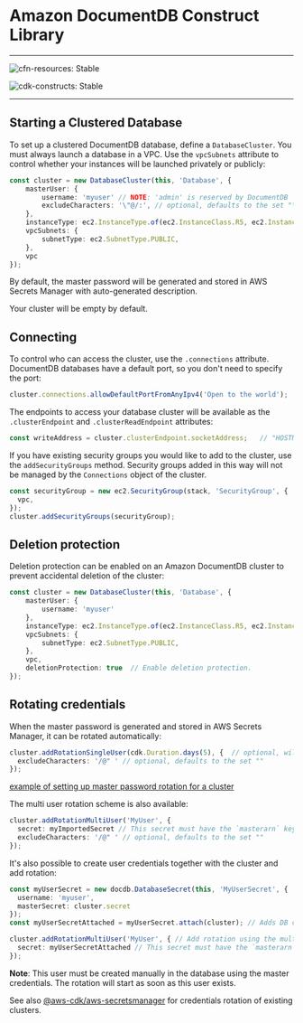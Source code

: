 # Amazon DocumentDB Construct Library
<!--BEGIN STABILITY BANNER-->

---

![cfn-resources: Stable](https://img.shields.io/badge/cfn--resources-stable-success.svg?style=for-the-badge)

![cdk-constructs: Stable](https://img.shields.io/badge/cdk--constructs-stable-success.svg?style=for-the-badge)

---

<!--END STABILITY BANNER-->

## Starting a Clustered Database

To set up a clustered DocumentDB database, define a `DatabaseCluster`. You must
always launch a database in a VPC. Use the `vpcSubnets` attribute to control whether
your instances will be launched privately or publicly:

```ts
const cluster = new DatabaseCluster(this, 'Database', {
    masterUser: {
        username: 'myuser' // NOTE: 'admin' is reserved by DocumentDB
        excludeCharacters: '\"@/:', // optional, defaults to the set "\"@/"
    },
    instanceType: ec2.InstanceType.of(ec2.InstanceClass.R5, ec2.InstanceSize.LARGE),
    vpcSubnets: {
        subnetType: ec2.SubnetType.PUBLIC,
    },
    vpc
});
```

By default, the master password will be generated and stored in AWS Secrets Manager with auto-generated description.

Your cluster will be empty by default.

## Connecting

To control who can access the cluster, use the `.connections` attribute. DocumentDB databases have a default port, so
you don't need to specify the port:

```ts
cluster.connections.allowDefaultPortFromAnyIpv4('Open to the world');
```

The endpoints to access your database cluster will be available as the `.clusterEndpoint` and `.clusterReadEndpoint`
attributes:

```ts
const writeAddress = cluster.clusterEndpoint.socketAddress;   // "HOSTNAME:PORT"
```

If you have existing security groups you would like to add to the cluster, use the `addSecurityGroups` method. Security
groups added in this way will not be managed by the `Connections` object of the cluster.

```ts
const securityGroup = new ec2.SecurityGroup(stack, 'SecurityGroup', {
  vpc,
});
cluster.addSecurityGroups(securityGroup);
```

## Deletion protection

Deletion protection can be enabled on an Amazon DocumentDB cluster to prevent accidental deletion of the cluster:

```ts
const cluster = new DatabaseCluster(this, 'Database', {
    masterUser: {
        username: 'myuser'
    },
    instanceType: ec2.InstanceType.of(ec2.InstanceClass.R5, ec2.InstanceSize.LARGE),
    vpcSubnets: {
        subnetType: ec2.SubnetType.PUBLIC,
    },
    vpc,
    deletionProtection: true  // Enable deletion protection.
});
```

## Rotating credentials

When the master password is generated and stored in AWS Secrets Manager, it can be rotated automatically:

```ts
cluster.addRotationSingleUser(cdk.Duration.days(5), {  // optional, will rotate automatically after 5 days
  excludeCharacters: '/@" ' // optional, defaults to the set ""
});
```

[example of setting up master password rotation for a cluster](test/integ.cluster-rotation.lit.ts)

The multi user rotation scheme is also available:

```ts
cluster.addRotationMultiUser('MyUser', {
  secret: myImportedSecret // This secret must have the `masterarn` key
  excludeCharacters: '/@" ' // optional, defaults to the set ""
});
```

It's also possible to create user credentials together with the cluster and add rotation:

```ts
const myUserSecret = new docdb.DatabaseSecret(this, 'MyUserSecret', {
  username: 'myuser',
  masterSecret: cluster.secret
});
const myUserSecretAttached = myUserSecret.attach(cluster); // Adds DB connections information in the secret

cluster.addRotationMultiUser('MyUser', { // Add rotation using the multi user scheme
  secret: myUserSecretAttached // This secret must have the `masterarn` key
});
```

**Note**: This user must be created manually in the database using the master credentials.
The rotation will start as soon as this user exists.

See also [@aws-cdk/aws-secretsmanager](https://github.com/aws/aws-cdk/blob/master/packages/%40aws-cdk/aws-secretsmanager/README.md) for credentials rotation of existing clusters.
